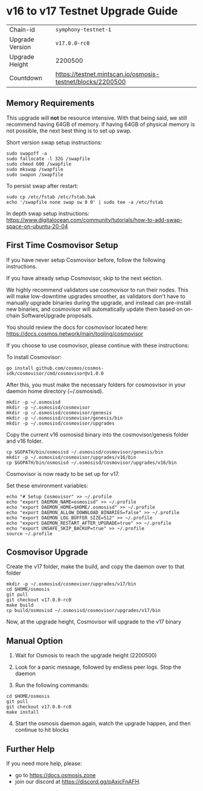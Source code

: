 # v16 to v17 Testnet Upgrade Guide

|                 |                                                              |
|-----------------|--------------------------------------------------------------|
| Chain-id        | `symphony-testnet-1`                                                |
| Upgrade Version | `v17.0.0-rc0`                                                |
| Upgrade Height  | 2200500                                                      |
| Countdown       | <https://testnet.mintscan.io/osmosis-testnet/blocks/2200500> |

## Memory Requirements

This upgrade will **not** be resource intensive. With that being said, we still recommend having 64GB of memory. If having 64GB of physical memory is not possible, the next best thing is to set up swap.

Short version swap setup instructions:

``` {.sh}
sudo swapoff -a
sudo fallocate -l 32G /swapfile
sudo chmod 600 /swapfile
sudo mkswap /swapfile
sudo swapon /swapfile
```

To persist swap after restart:

``` {.sh}
sudo cp /etc/fstab /etc/fstab.bak
echo '/swapfile none swap sw 0 0' | sudo tee -a /etc/fstab
```

In depth swap setup instructions:
<https://www.digitalocean.com/community/tutorials/how-to-add-swap-space-on-ubuntu-20-04>

## First Time Cosmovisor Setup

If you have never setup Cosmovisor before, follow the following instructions.

If you have already setup Cosmovisor, skip to the next section.

We highly recommend validators use cosmovisor to run their nodes. This
will make low-downtime upgrades smoother, as validators don't have to
manually upgrade binaries during the upgrade, and instead can
pre-install new binaries, and cosmovisor will automatically update them
based on on-chain SoftwareUpgrade proposals.

You should review the docs for cosmovisor located here:
<https://docs.cosmos.network/main/tooling/cosmovisor>

If you choose to use cosmovisor, please continue with these
instructions:

To install Cosmovisor:

``` {.sh}
go install github.com/cosmos/cosmos-sdk/cosmovisor/cmd/cosmovisor@v1.0.0
```

After this, you must make the necessary folders for cosmosvisor in your
daemon home directory (\~/.osmosisd).

``` {.sh}
mkdir -p ~/.osmosisd
mkdir -p ~/.osmosisd/cosmovisor
mkdir -p ~/.osmosisd/cosmovisor/genesis
mkdir -p ~/.osmosisd/cosmovisor/genesis/bin
mkdir -p ~/.osmosisd/cosmovisor/upgrades
```

Copy the current v16 osmosisd binary into the
cosmovisor/genesis folder and v16 folder.

```{.sh}
cp $GOPATH/bin/osmosisd ~/.osmosisd/cosmovisor/genesis/bin
mkdir -p ~/.osmosisd/cosmovisor/upgrades/v16/bin
cp $GOPATH/bin/osmosisd ~/.osmosisd/cosmovisor/upgrades/v16/bin
```

Cosmovisor is now ready to be set up for v17.

Set these environment variables:

```{.sh}
echo "# Setup Cosmovisor" >> ~/.profile
echo "export DAEMON_NAME=osmosisd" >> ~/.profile
echo "export DAEMON_HOME=$HOME/.osmosisd" >> ~/.profile
echo "export DAEMON_ALLOW_DOWNLOAD_BINARIES=false" >> ~/.profile
echo "export DAEMON_LOG_BUFFER_SIZE=512" >> ~/.profile
echo "export DAEMON_RESTART_AFTER_UPGRADE=true" >> ~/.profile
echo "export UNSAFE_SKIP_BACKUP=true" >> ~/.profile
source ~/.profile
```

## Cosmovisor Upgrade

Create the v17 folder, make the build, and copy the daemon over to that folder

```{.sh}
mkdir -p ~/.osmosisd/cosmovisor/upgrades/v17/bin
cd $HOME/osmosis
git pull
git checkout v17.0.0-rc0
make build
cp build/osmosisd ~/.osmosisd/cosmovisor/upgrades/v17/bin
```

Now, at the upgrade height, Cosmovisor will upgrade to the v17 binary

## Manual Option

1. Wait for Osmosis to reach the upgrade height (2200500)

2. Look for a panic message, followed by endless peer logs. Stop the daemon

3. Run the following commands:

```{.sh}
cd $HOME/osmosis
git pull
git checkout v17.0.0-rc0
make install
```

4. Start the osmosis daemon again, watch the upgrade happen, and then continue to hit blocks

## Further Help

If you need more help, please:
- go to <https://docs.osmosis.zone>
- join our discord at <https://discord.gg/pAxjcFnAFH>.
